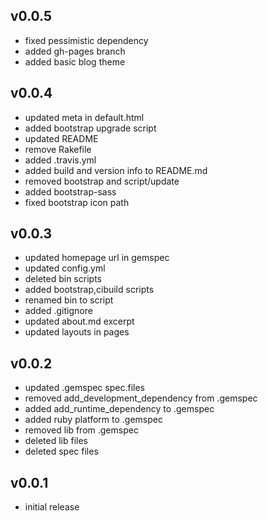 ## v0.0.5

* fixed pessimistic dependency
* added gh-pages branch
* added basic blog theme

## v0.0.4

* updated meta in default.html
* added bootstrap upgrade script
* updated README
* remove Rakefile
* added .travis.yml
* added build and version info to README.md
* removed bootstrap and script/update
* added bootstrap-sass
* fixed bootstrap icon path

## v0.0.3

* updated homepage url in gemspec
* updated config.yml
* deleted bin scripts
* added bootstrap,cibuild scripts
* renamed bin to script
* added .gitignore
* updated about.md excerpt
* updated layouts in pages

## v0.0.2

* updated .gemspec spec.files
* removed add_development_dependency from .gemspec
* added add_runtime_dependency to .gemspec
* added ruby platform to .gemspec
* removed lib from .gemspec
* deleted lib files
* deleted spec files

## v0.0.1

* initial release
